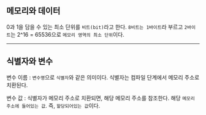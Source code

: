 ## 메모리와 데이터

0과 1을 담을 수 있는 최소 단위를 `비트(bit)`라고 한다.
`8비트는 1바이트`라 부르고
`2바이트`는 2^16 = 65536으로 `메모리 영역의 최소 단위`이다.

---

## 식별자와 변수

변수 이름 : `변수명`으로 `식별자`와 같은 의미이다. 식별자는 컴파일 단계에서 메모리 주소로 치환된다.

변수 값 : 식별자가 메모리 주소로 치환되면, 해당 메모리 주소를 참조한다. 해당 `메모리 주소에 들어있는 값`. 즉, `할당되어있는 값`이다.
